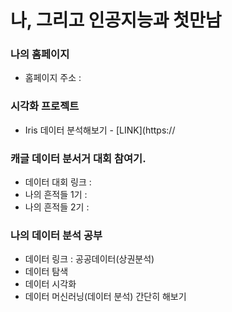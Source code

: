 # 나, 그리고 인공지능과 첫만남

### 나의 홈페이지
   * 홈페이지 주소 : 

### 시각화 프로젝트
   * Iris 데이터 분석해보기 - [LINK](https://
   
### 캐글 데이터 분서거 대회 참여기.
   * 데이터 대회 링크 :
   * 나의 흔적들 1기 :
   * 나의 흔적들 2기 :
   
### 나의 데이터 분석 공부
   * 데이터 링크 : 공공데이터(상권분석)
   * 데이터 탐색
   * 데이터 시각화
   * 데이터 머신러닝(데이터 분석) 간단히 해보기
   
   
   
